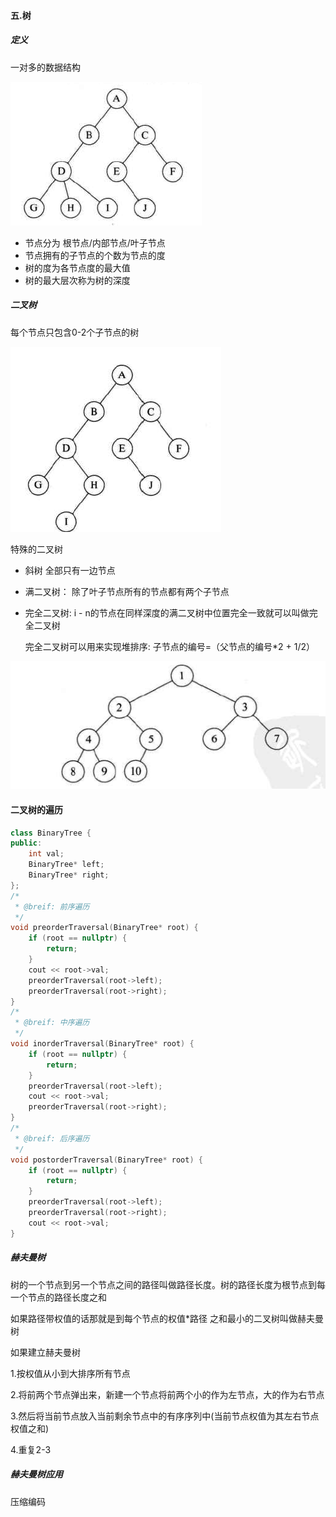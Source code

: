 #### 五.树

##### 定义

一对多的数据结构

![image-20200614224332488](../pics/image-20200614224332488.png)

- 节点分为 根节点/内部节点/叶子节点
- 节点拥有的子节点的个数为节点的度
- 树的度为各节点度的最大值
- 树的最大层次称为树的深度

##### 二叉树

每个节点只包含0-2个子节点的树

![image-20200614224716313](../pics/image-20200614224716313.png)

特殊的二叉树

* 斜树 全部只有一边节点

* 满二叉树： 除了叶子节点所有的节点都有两个子节点

* 完全二叉树: i - n的节点在同样深度的满二叉树中位置完全一致就可以叫做完全二叉树

  完全二叉树可以用来实现堆排序: 子节点的编号=（父节点的编号*2 + 1/2）

![image-20200614225010446](../pics/image-20200614225010446.png)

#### 二叉树的遍历

```c++
class BinaryTree {
public:
	int val;
	BinaryTree* left;
	BinaryTree* right;
};
/*
 * @breif: 前序遍历
 */
void preorderTraversal(BinaryTree* root) {
    if (root == nullptr) {
        return;
    }
    cout << root->val;
    preorderTraversal(root->left);
    preorderTraversal(root->right);
}
/*
 * @breif: 中序遍历
 */
void inorderTraversal(BinaryTree* root) {
    if (root == nullptr) {
        return;
    }
    preorderTraversal(root->left);
    cout << root->val;
    preorderTraversal(root->right);
}
/*
 * @breif: 后序遍历
 */
void postorderTraversal(BinaryTree* root) {
    if (root == nullptr) {
        return;
    }
    preorderTraversal(root->left);
    preorderTraversal(root->right);
    cout << root->val;
}
```

##### 赫夫曼树

树的一个节点到另一个节点之间的路径叫做路径长度。树的路径长度为根节点到每一个节点的路径长度之和

如果路径带权值的话那就是到每个节点的权值*路径 之和最小的二叉树叫做赫夫曼树

如果建立赫夫曼树

1.按权值从小到大排序所有节点

2.将前两个节点弹出来，新建一个节点将前两个小的作为左节点，大的作为右节点

3.然后将当前节点放入当前剩余节点中的有序序列中(当前节点权值为其左右节点权值之和)

4.重复2-3

##### 赫夫曼树应用

压缩编码